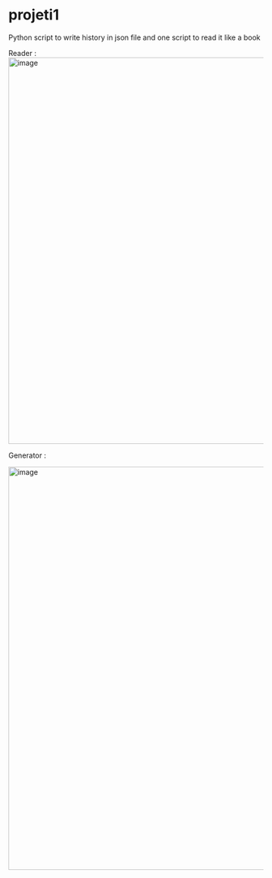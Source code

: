 # projeti1
Python script to write history in json file and one script to read it like a book

Reader :
<img width="762" alt="image" src="https://user-images.githubusercontent.com/80546510/157643942-a498cdd5-a455-4509-b135-e386b45c532b.png">

Generator :

<img width="795" alt="image" src="https://user-images.githubusercontent.com/80546510/157644076-03757d83-9535-44ab-9be8-0321e2dd7df0.png">


